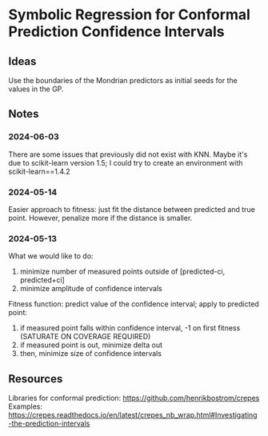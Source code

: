 # Symbolic Regression for Conformal Prediction Confidence Intervals

## Ideas
Use the boundaries of the Mondrian predictors as initial seeds for the values in the GP.

## Notes

### 2024-06-03
There are some issues that previously did not exist with KNN. Maybe it's due to scikit-learn version 1.5; I could try to create an environment with scikit-learn==1.4.2

### 2024-05-14
Easier approach to fitness: just fit the distance between predicted and true point. However, penalize more if the distance is smaller.

### 2024-05-13
What we would like to do:
1. minimize number of measured points outside of [predicted-ci, predicted+ci]
2. minimize amplitude of confidence intervals

Fitness function: predict value of the confidence interval; apply to predicted point: 
1. if measured point falls within confidence interval, -1 on first fitness (SATURATE ON COVERAGE REQUIRED)
2. if measured point is out, minimize delta out
3. then, minimize size of confidence intervals

## Resources
Libraries for conformal prediction: https://github.com/henrikbostrom/crepes
Examples: https://crepes.readthedocs.io/en/latest/crepes_nb_wrap.html#Investigating-the-prediction-intervals
